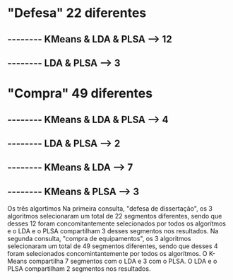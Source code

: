 # "Defesa" 22 diferentes
## -------- KMeans & LDA & PLSA --> 12
## -------- LDA & PLSA --> 3


# "Compra"  49 diferentes
## -------- KMeans & LDA & PLSA --> 4
## -------- LDA & PLSA --> 2
## -------- KMeans & LDA --> 7
## -------- KMeans & PLSA --> 3


Os três algortimos 
Na primeira consulta, "defesa de dissertação",  os 3 algoritmos selecionaram um total de 22 segmentos diferentes, sendo que desses 12 foram concomitantemente selecionados por todos os algorítmos e o LDA e o PLSA compartilham 3 desses segmentos nos resultados.
Na segunda  consulta, "compra de equipamentos", os 3 algoritmos selecionaram um total de 49 segmentos diferentes, sendo que desses 4 foram selecionados concomintantemente por todos os      algorítmos. O K-Means compartilha 7 segmentos com o LDA e 3 com o PLSA. O LDA e o PLSA compartilham 2 segmentos nos resultados.


